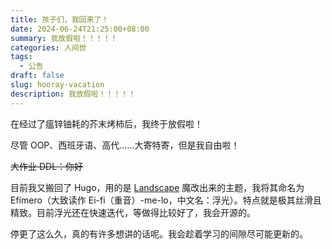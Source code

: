 ```yaml
---
title: 孩子们，我回来了！
date: 2024-06-24T21:25:00+08:00
summary: 我放假啦！！！！！
categories: 人间世
tags:
  - 公告
draft: false
slug: hooray-vacation
description: 我放假啦！！！！！
---
```

在经过了瘟锌铀耗的芥末烤柿后，我终于放假啦！

尽管 OOP、西班牙语、高代……大寄特寄，但是我自由啦！

~~大作业 DDL：你好~~

目前我又搬回了 Hugo，用的是 [Landscape](https://github.com/kkbt0/Hugo-Landscape) 魔改出来的主题，我将其命名为 Efímero（大致读作 Ei-fi（重音）-me-lo，中文名：浮光）。特点就是极其丝滑且精致。目前浮光还在快速迭代，等做得比较好了，我会开源的。

停更了这么久，真的有许多想讲的话呢。我会趁着学习的间隙尽可能更新的。
